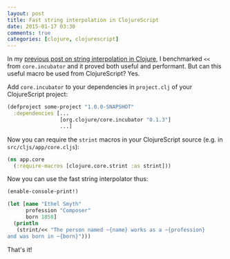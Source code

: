 ```yaml
---
layout: post
title: Fast string interpolation in ClojureScript
date: 2015-01-17 03:30
comments: true
categories: [clojure, clojurescript]
---
```


In my
[previous post on string interpolation in Clojure](/2015/01/15/string-interpolation-clojure.html),
I benchmarked `<<` from `core.incubator` and it proved both useful and
performant. But can this useful macro be used from ClojureScript? Yes.

Add `core.incubator` to your dependencies in `project.clj` of your
ClojureScript project:

```clojure
(defproject some-project "1.0.0-SNAPSHOT"
  :dependencies [...
                 [org.clojure/core.incubator "0.1.3"]
                 ...]
```

Now you can require the `strint` macros in your ClojureScript source
(e.g. in `src/cljs/app/core.cljs`):

```clojure
(ns app.core
  (:require-macros [clojure.core.strint :as strint]))
```

Now you can use the fast string interpolator thus:

```clojure
(enable-console-print!)

(let [name "Ethel Smyth"
      profession "Composer"
      born 1858]
  (println
   (strint/<< "The person named ~{name} works as a ~{profession}
and was born in ~{born}")))
```

That's it!

